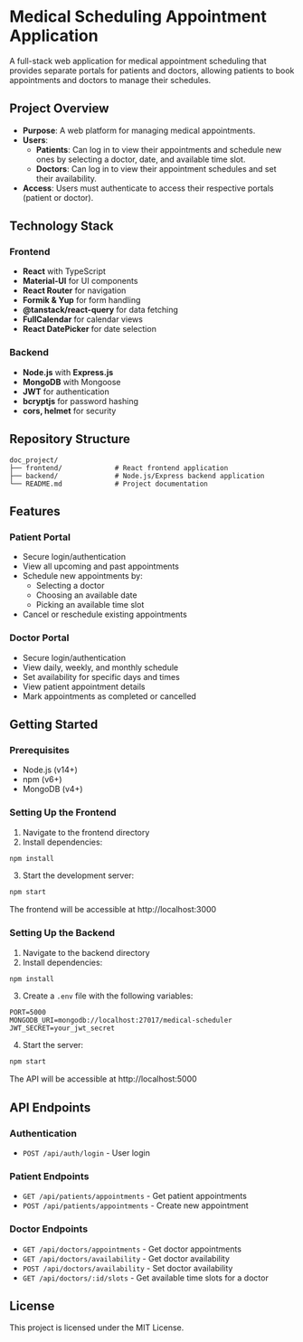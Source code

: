 # Medical Scheduling Appointment Application

A full-stack web application for medical appointment scheduling that provides separate portals for patients and doctors, allowing patients to book appointments and doctors to manage their schedules.

## Project Overview

- **Purpose**: A web platform for managing medical appointments.
- **Users**:
  - **Patients**: Can log in to view their appointments and schedule new ones by selecting a doctor, date, and available time slot.
  - **Doctors**: Can log in to view their appointment schedules and set their availability.
- **Access**: Users must authenticate to access their respective portals (patient or doctor).

## Technology Stack

### Frontend

- **React** with TypeScript
- **Material-UI** for UI components
- **React Router** for navigation
- **Formik & Yup** for form handling
- **@tanstack/react-query** for data fetching
- **FullCalendar** for calendar views
- **React DatePicker** for date selection

### Backend

- **Node.js** with **Express.js**
- **MongoDB** with Mongoose
- **JWT** for authentication
- **bcryptjs** for password hashing
- **cors, helmet** for security

## Repository Structure

```
doc_project/
├── frontend/             # React frontend application
├── backend/              # Node.js/Express backend application
└── README.md             # Project documentation
```

## Features

### Patient Portal

- Secure login/authentication
- View all upcoming and past appointments
- Schedule new appointments by:
  - Selecting a doctor
  - Choosing an available date
  - Picking an available time slot
- Cancel or reschedule existing appointments

### Doctor Portal

- Secure login/authentication
- View daily, weekly, and monthly schedule
- Set availability for specific days and times
- View patient appointment details
- Mark appointments as completed or cancelled

## Getting Started

### Prerequisites

- Node.js (v14+)
- npm (v6+)
- MongoDB (v4+)

### Setting Up the Frontend

1. Navigate to the frontend directory
2. Install dependencies:

```bash
npm install
```

3. Start the development server:

```bash
npm start
```

The frontend will be accessible at http://localhost:3000

### Setting Up the Backend

1. Navigate to the backend directory
2. Install dependencies:

```bash
npm install
```

3. Create a `.env` file with the following variables:

```
PORT=5000
MONGODB_URI=mongodb://localhost:27017/medical-scheduler
JWT_SECRET=your_jwt_secret
```

4. Start the server:

```bash
npm start
```

The API will be accessible at http://localhost:5000

## API Endpoints

### Authentication

- `POST /api/auth/login` - User login

### Patient Endpoints

- `GET /api/patients/appointments` - Get patient appointments
- `POST /api/patients/appointments` - Create new appointment

### Doctor Endpoints

- `GET /api/doctors/appointments` - Get doctor appointments
- `GET /api/doctors/availability` - Get doctor availability
- `POST /api/doctors/availability` - Set doctor availability
- `GET /api/doctors/:id/slots` - Get available time slots for a doctor

## License

This project is licensed under the MIT License.
